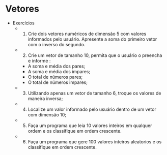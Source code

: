 # Vetores
- Exercícios
	- 1. Crie dois vetores numéricos de dimensão 5 com valores informados pelo usuário. Apresente a soma do primeiro vetor com o inverso do segundo.
	- 2. Crie um vetor de tamanho 10, permita que o usuário o preencha e informe :
	 	- A soma e média dos pares;
	 	- A soma e média dos impares;
	 	- O total de números pares;
	 	- O total de números impares;
	- 3. Utilizando apenas um vetor de tamanho 6, troque os valores de maneira inversa;
	- 4. Localize um valor informado pelo usuário dentro de um vetor com dimensão 10;
	- 5. Faça um programa que leia 10 valores inteiros em qualquer ordem e os classifique em ordem crescente.
	- 6. Faça um programa que gere 100 valores inteiros aleatorios e os classifique em ordem crescente.